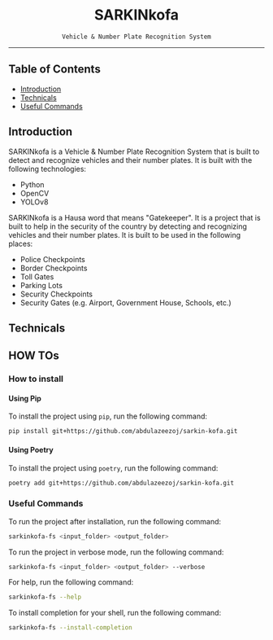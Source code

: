 <div align="center">
    <h1>SARKINkofa</h1>
    <code>Vehicle & Number Plate Recognition System</code>
</div>
<hr>

## Table of Contents
- [Introduction](#introduction)
- [Technicals](#technicals)
- [Useful Commands](#useful-commands)

## Introduction
SARKINkofa is a Vehicle & Number Plate Recognition System that is built to detect and recognize vehicles and their number plates. It is built with the following technologies:
- Python
- OpenCV
- YOLOv8

SARKINkofa is a Hausa word that means "Gatekeeper". It is a project that is built to help in the security of the country by detecting and recognizing vehicles and their number plates. It is built to be used in the following places:
- Police Checkpoints
- Border Checkpoints
- Toll Gates
- Parking Lots
- Security Checkpoints
- Security Gates (e.g. Airport, Government House, Schools, etc.)

## Technicals

## HOW TOs

### How to install

#### Using Pip

To install the project using `pip`, run the following command:
```bash
pip install git+https://github.com/abdulazeezoj/sarkin-kofa.git
```

#### Using Poetry
To install the project using `poetry`, run the following command:
```bash
poetry add git+https://github.com/abdulazeezoj/sarkin-kofa.git
```

### Useful Commands

To run the project after installation, run the following command:
```bash
sarkinkofa-fs <input_folder> <output_folder>
```

To run the project in verbose mode, run the following command:
```bash
sarkinkofa-fs <input_folder> <output_folder> --verbose
```

For help, run the following command:
```bash
sarkinkofa-fs --help
```

To install completion for your shell, run the following command:
```bash
sarkinkofa-fs --install-completion
```